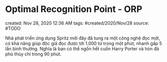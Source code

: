 # Optimal Recognition Point - ORP

created: Nov 28, 2020 12:36 AM
tags: #created/2020/Nov/28
source: #TODO

Nhà phát triển ứng dụng Spritz mới đây đã tung ra một công nghệ đọc mới, có khả năng giúp độc giả đọc được tới 1.000 từ trong một phút, nhanh gấp 5 lần bình thường. Nghĩa là bạn có thể ngốn hết cuốn Harry Porter và hòn đá phù thủy chỉ trong 90 phút.